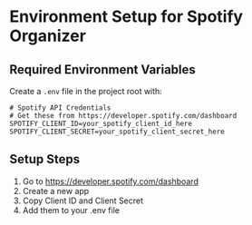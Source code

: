 # Environment Setup for Spotify Organizer

## Required Environment Variables

Create a `.env` file in the project root with:

```
# Spotify API Credentials
# Get these from https://developer.spotify.com/dashboard
SPOTIFY_CLIENT_ID=your_spotify_client_id_here
SPOTIFY_CLIENT_SECRET=your_spotify_client_secret_here
```

## Setup Steps

1. Go to https://developer.spotify.com/dashboard
2. Create a new app
3. Copy Client ID and Client Secret
4. Add them to your .env file
